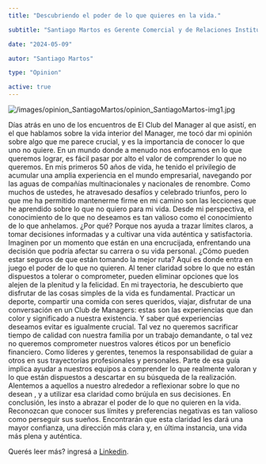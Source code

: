 ```yaml
---
title: "Descubriendo el poder de lo que quieres en la vida."

subtitle: "Santiago Martos es Gerente Comercial y de Relaciones Institucionales de Uroclínica, y miembro de El Club del Manager."

date: "2024-05-09"

autor: "Santiago Martos"

type: "Opinion"

active: true
---
```


![/images/opinion_SantiagoMartos/opinion_SantiagoMartos-img1.jpg](/images/opinion_SantiagoMartos/opinion_SantiagoMartos-img1.jpg "Opinión del Manager")

Días atrás en uno de los encuentros de El Club del Manager al que asistí, en el que hablamos sobre la vida interior del Manager, me tocó dar mi opinión sobre algo que me parece crucial, y es la importancia de conocer lo que uno no quiere. En un mundo donde a menudo nos enfocamos en lo que queremos lograr, es fácil pasar por alto el valor de comprender lo que no queremos.
En mis primeros 50 años de vida, he tenido el privilegio de acumular una amplia experiencia en el mundo empresarial, navegando por las aguas de compañías multinacionales y nacionales de renombre. Como muchos de ustedes, he atravesado desafíos y celebrado triunfos, pero lo que me ha permitido mantenerme firme en mi camino son las lecciones que he aprendido sobre lo que no quiero para mi vida.
Desde mi perspectiva, el conocimiento de lo que no deseamos es tan valioso como el conocimiento de lo que anhelamos. ¿Por qué? Porque nos ayuda a trazar límites claros, a tomar decisiones informadas y a cultivar una vida auténtica y satisfactoria.
Imaginen por un momento que están en una encrucijada, enfrentando una decisión que podría afectar su carrera o su vida personal. ¿Cómo pueden estar seguros de que están tomando la mejor ruta? Aquí es donde entra en juego el poder de lo que no quieren. Al tener claridad sobre lo que no están dispuestos a tolerar o comprometer, pueden eliminar opciones que los alejen de la plenitud y la felicidad.
En mi trayectoria, he descubierto que disfrutar de las cosas simples de la vida es fundamental. Practicar un deporte, compartir una comida con seres queridos, viajar, disfrutar de una conversación en un Club de Managers: estas son las experiencias que dan color y significado a nuestra existencia. Y saber qué experiencias deseamos evitar es igualmente crucial. Tal vez no queremos sacrificar tiempo de calidad con nuestra familia por un trabajo demandante, o tal vez no queremos comprometer nuestros valores éticos por un beneficio financiero.
Como líderes y gerentes, tenemos la responsabilidad de guiar a otros en sus trayectorias profesionales y personales. Parte de esa guía implica ayudar a nuestros equipos a comprender lo que realmente valoran y lo que están dispuestos a descartar en su búsqueda de la realización. Alentemos a aquellos a nuestro alrededor a reflexionar sobre lo que no desean , y a utilizar esa claridad como brújula en sus decisiones.
En conclusión, les insto a abrazar el poder de lo que no quieren en la vida. Reconozcan que conocer sus límites y preferencias negativas es tan valioso como perseguir sus sueños. Encontrarán que esta claridad les dará una mayor confianza, una dirección más clara y, en última instancia, una vida más plena y auténtica.

Querés leer más? ingresá a [Linkedin](https://www.linkedin.com/pulse/descubriendo-el-poder-de-lo-que-quieres-en-la-vida-u3ref/?trackingId=Mn0k9lVlRpCIdFKsD3Actg%3D%3D).
